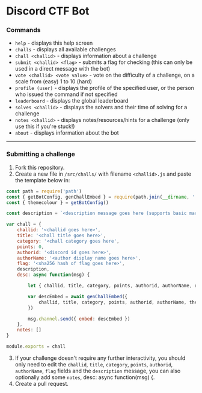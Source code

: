 # Discord CTF Bot

### Commands

- `help` - displays this help screen
- `challs` - displays all available challenges
- `chall <challid>` - displays information about a challenge
- `submit <challid> <flag>` - submits a flag for checking (this can only be used in a direct message with the bot)
- `vote <challid> <vote value>` - vote on the difficulty of a challenge, on a scale from (easy) 1 to 10 (hard)
- `profile (user)` - displays the profile of the specified user, or the person who issued the command if not specified
- `leaderboard` - displays the global leaderboard
- `solves <challid>` - displays the solvers and their time of solving for a challenge
- `notes <challid>` - displays notes/resources/hints for a challenge (only use this if you're stuck!)
- `about` - displays information about the bot

---

### Submitting a challenge

1. Fork this repository.
2. Create a new file in `/src/challs/` with filename `<challid>.js` and paste the template below in:

```javascript
const path = require('path')
const { getBotConfig, genChallEmbed } = require(path.join(__dirname, '../util/util'))
const { themecolour } = getBotConfig()

const description = `<description message goes here (supports basic markdown)>`

var chall = {
    challid: '<challid goes here>',
    title: '<chall title goes here>',
    category: '<chall category goes here',
    points: 0,
    authorid: '<discord id goes here>',
    authorName: '<author display name goes here>',
    flag: '<sha256 hash of flag goes here>',
    description,
    desc: async function(msg) {

        let { challid, title, category, points, authorid, authorName, description } = chall

        var descEmbed = await genChallEmbed({
            challid, title, category, points, authorid, authorName, themecolour, description
        })

        msg.channel.send({ embed: descEmbed })
    },
    notes: []
}

module.exports = chall
```

3. If your challenge doesn't require any further interactivity, you should only need to edit the `challid`, `title`, `category`, `points`, `authorid`, `authorName`, `flag` fields and the `description` message, you can also optionally add some `notes`,
    desc: async function(msg) {.
4. Create a pull request.
